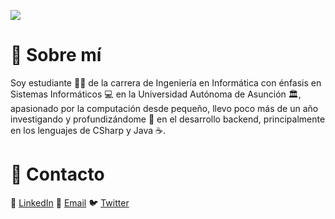 ![](https://i.imgur.com/in5zGBA.png)





# :rocket: Sobre mí
Soy estudiante :man_student: de la carrera de Ingeniería en Informática con énfasis en Sistemas Informáticos :computer: en la Universidad Autónoma de Asunción :classical_building:, apasionado por la computación desde pequeño, llevo poco más de un año investigando y profundizándome :mag_right: en el desarrollo backend, principalmente en los lenguajes de CSharp y Java :coffee:.




# :iphone: Contacto
:office:  [LinkedIn](http://linkedin.com)        :e-mail:  [Email](http://gmail.com)         :bird:  [Twitter](http://github.com)
<!--
**ggmarighetti/ggmarighetti** is a ✨ _special_ ✨ repository because its `README.md` (this file) appears on your GitHub profile.

Here are some ideas to get you started:

- 🔭 I’m currently working on ...
- 🌱 I’m currently learning ...
- 👯 I’m looking to collaborate on ...
- 🤔 I’m looking for help with ...
- 💬 Ask me about ...
- 📫 How to reach me: ...
- 😄 Pronouns: ...
- ⚡ Fun fact: ...
-->

